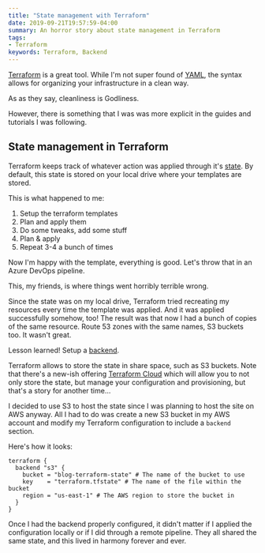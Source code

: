 ```yaml
---
title: "State management with Terraform"
date: 2019-09-21T19:57:59-04:00
summary: An horror story about state management in Terraform
tags:
- Terraform
keywords: Terraform, Backend
---
```

[Terraform](https://www.terraform.io/) is a great tool. While I'm not super found of [YAML](https://yaml.org/), the syntax allows for organizing your infrastructure in a clean way.

As as they say, cleanliness is Godliness.

However, there is something that I was was more explicit in the guides and tutorials I was following.

## State management in Terraform

Terraform keeps track of whatever action was applied through it's [state](https://www.terraform.io/docs/state/index.html). By default, this state is stored on your local drive where your templates are stored.

This is what happened to me:

1. Setup the terraform templates
2. Plan and apply them
3. Do some tweaks, add some stuff
4. Plan & apply
5. Repeat 3-4 a bunch of times

Now I'm happy with the template, everything is good. Let's throw that in an Azure DevOps pipeline.

This, my friends, is where things went horribly terrible wrong.

Since the state was on my local drive, Terraform tried recreating my resources every time the template was applied. And it was applied successfully somehow, too! The result was that now I had a bunch of copies of the same resource. Route 53 zones with the same names, S3 buckets too. It wasn't great.

Lesson learned! Setup a [backend](https://www.terraform.io/docs/backends/index.html).

Terraform allows to store the state in share space, such as S3 buckets. Note that there's a new-ish offering [Terraform Cloud](https://www.terraform.io/docs/cloud/index.html) which will allow you to not only store the state, but manage your configuration and provisioning, but that's a story for another time...

I decided to use S3 to host the state since I was planning to host the site on AWS anyway. All I had to do was create a new S3 bucket in my AWS account and modify my Terraform configuration to include a `backend` section.

Here's how it looks:

```HCL
terraform {
  backend "s3" {
    bucket = "blog-terraform-state" # The name of the bucket to use
    key    = "terraform.tfstate" # The name of the file within the bucket
    region = "us-east-1" # The AWS region to store the bucket in
  }
}
```

Once I had the backend properly configured, it didn't matter if I applied the configuration locally or if I did through a remote pipeline. They all shared the same state, and this lived in harmony forever and ever.
